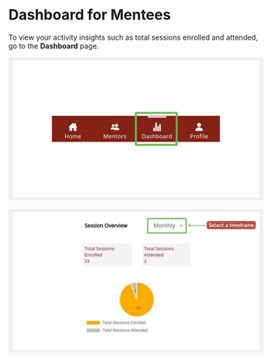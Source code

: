 # Dashboard for Mentees

To view your activity insights such as total sessions enrolled and attended, go to the **Dashboard** page.



![](media/dashboard-icon.png)


![](media/mentee-dashboard.PNG)

